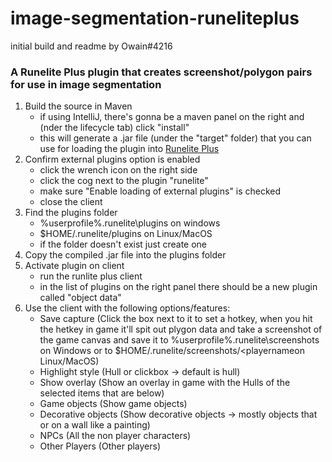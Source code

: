 # image-segmentation-runeliteplus
initial build and readme by Owain#4216
### A Runelite Plus plugin that creates screenshot/polygon pairs for use in image segmentation

1. Build the source in Maven
   - if using IntelliJ, there's gonna be a maven panel on the right and (nder the lifecycle tab) click "install"
   - this will generate a .jar file (under the "target" folder) that you can use for loading the plugin into [Runelite Plus](https://runelitepl.us/RuneLitePlusSetup.exe)
2. Confirm external plugins option is enabled
   - click the wrench icon on the right side
   - click the cog next to the plugin "runelite"
   - make sure "Enable loading of external plugins" is checked
   - close the client
3. Find the plugins folder
   - %userprofile%\.runelite\plugins on windows
   - $HOME/.runelite/plugins on Linux/MacOS
   - if the folder doesn't exist just create one
4. Copy the compiled .jar file into the plugins folder
5. Activate plugin on client
   - run the runlite plus client
   - in the list of plugins on the right panel there should be a new plugin called "object data"
6. Use the client with the following options/features:
   - Save capture (Click the box next to it to set a hotkey, when you hit the hetkey in game it'll spit out plygon data and take a screenshot of the game canvas and save it to  %userprofile%.runelite\screenshots<playername> on Windows or to $HOME/.runelite/screenshots/<playernameon Linux/MacOS)
   - Highlight style (Hull or clickbox -> default is hull)
   - Show overlay (Show an overlay in game with the Hulls of the selected items that are below)
   - Game objects (Show game objects)
   - Decorative objects (Show decorative objects -> mostly objects that or on a wall like a painting)
   - NPCs (All the non player characters)
   - Other Players (Other players)
